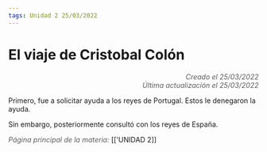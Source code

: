 ```yaml
---
tags: Unidad 2 25/03/2022
---
```


# El viaje de Cristobal Colón
<div style="text-align: right; opacity: 0.7; font-style: italic;">Creado el 25/03/2022</div>
<div style="text-align: right; opacity: 0.7; font-style: italic;">Última actualización el 25/03/2022</div>

Primero, fue a solicitar ayuda a los reyes de Portugal. Estos le denegaron la ayuda.

Sin embargo, posteriormente consultó con los reyes de España.

<span style="opacity: 0.7; font-style: italic;">Página principal de la materia:</span> [['UNIDAD 2]]